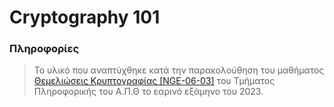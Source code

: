 # Cryptography 101

### Πληροφορίες
> Το υλικό που αναπτύχθηκε κατά την παρακολούθηση του μαθήματος [Θεμελιώσεις Κρυπτογραφίας [NGE-06-03]](https://elearning.auth.gr/course/view.php?id=6449) του Τμήματος Πληροφορικής του Α.Π.Θ το εαρινό εξάμηνο του 2023. <br/>

